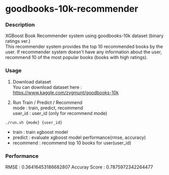 # goodbooks-10k-recommender

### Description
XGBoost Book Recommender system using goodbooks-10k dataset (binary ratings ver.)  
This recommender system provides the top 10 recommended books by the user. If recommender system doesn't have any information about the user, recommend 10 of the most popular books (books with high ratings).


### Usage
1. Download dataset  
You can download dataset here : https://www.kaggle.com/zygmunt/goodbooks-10k

2. Run Train / Predict / Recommend  
mode : train, predict, recommend  
user_id : user_id (only for recommend mode)  
~~~
./run.sh {mode} {user_id}
~~~
- train : train xgboost model
- predict : evaluate xgboost model performance(rmse, accuracy)
- recommend : recommend top 10 books for user(user_id)

### Performance
RMSE :  0.36416453186682807
Accuray Score :  0.7875972342264477
